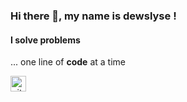 ### Hi there 👋, my name is dewslyse !
#### I solve problems
... one line of **code** at a time


[<img src='https://cdn.jsdelivr.net/npm/simple-icons@3.0.1/icons/github.svg' alt='github' height='25'>](https://github.com/dewslyse)  



<!--
**dewslyse/dewslyse** is a ✨ _special_ ✨ repository because its `README.md` (this file) appears on your GitHub profile.

Here are some ideas to get you started:

- 🔭 I’m currently working on ...
- 🌱 I’m currently learning ...
- 👯 I’m looking to collaborate on ...
- 🤔 I’m looking for help with ...
- 💬 Ask me about ...
- 📫 How to reach me: ...
- 😄 Pronouns: ...
- ⚡ Fun fact: ...
-->
